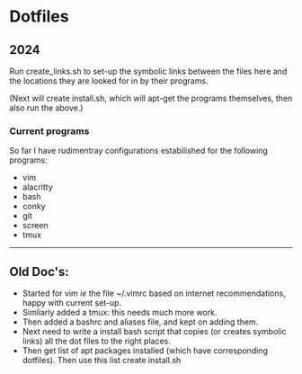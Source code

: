 # Dotfiles
## 2024

Run create_links.sh to set-up the symbolic links between the files here and the locations they are looked for in by their programs.

(Next will create install.sh, which will apt-get the programs themselves, then also run the above.) 

### Current programs

So far I have rudimentray configurations estabilished for the following programs:

- vim
- alacritty
- bash
- conky
- git
- screen
- tmux

****************

## Old Doc's:

- Started for vim *ie* the file ~/.vimrc based on internet recommendations, happy with current set-up.
- Simliarly added a tmux: this needs much more work.
- Then added a bashrc and aliases file, and kept on adding them. 
- Next need to write a install bash script that copies (or creates symbolic links) all the dot files to the right places.
- Then get list of apt packages installed (which have corresponding dotfiles). Then use this list create install.sh

